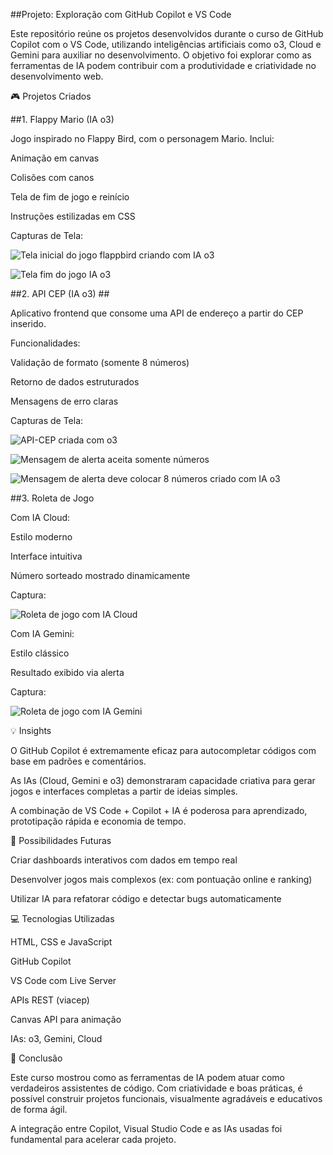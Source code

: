 ##Projeto: Exploração com GitHub Copilot e VS Code

Este repositório reúne os projetos desenvolvidos durante o curso de GitHub Copilot com o VS Code, utilizando inteligências artificiais como o3, Cloud e Gemini para auxiliar no desenvolvimento. O objetivo foi explorar como as ferramentas de IA podem contribuir com a produtividade e criatividade no desenvolvimento web.

:video_game: Projetos Criados

##1. Flappy Mario (IA o3)

Jogo inspirado no Flappy Bird, com o personagem Mario. Inclui:

Animação em canvas

Colisões com canos

Tela de fim de jogo e reinício

Instruções estilizadas em CSS

Capturas de Tela:

![Tela inicial do jogo flappbird criando com IA o3](https://github.com/user-attachments/assets/adfb1af1-b3d1-42cb-98a1-d4d519bb7fe9)

![Tela fim do jogo IA o3](https://github.com/user-attachments/assets/ff26f163-5cd5-4090-adfe-fa40bd478b8b)

##2. API CEP (IA o3) ##

Aplicativo frontend que consome uma API de endereço a partir do CEP inserido.

Funcionalidades:

Validação de formato (somente 8 números)

Retorno de dados estruturados

Mensagens de erro claras

Capturas de Tela:

![API-CEP criada com o3](https://github.com/user-attachments/assets/9e5bcef5-edfd-47cf-982c-4996fb804ca7)

![Mensagem de alerta aceita somente números](https://github.com/user-attachments/assets/06c3f533-ab07-4975-9733-71d1fe1f99cd)

![Mensagem de alerta deve colocar 8 números criado com IA o3](https://github.com/user-attachments/assets/e3b00d4d-30c4-4c32-ae5d-060f1563a703)

##3. Roleta de Jogo

Com IA Cloud:

Estilo moderno

Interface intuitiva

Número sorteado mostrado dinamicamente

Captura:

![Roleta de jogo com IA Cloud](https://github.com/user-attachments/assets/57bda5fb-2f55-407d-9bc4-016c00c10158)

Com IA Gemini:

Estilo clássico

Resultado exibido via alerta

Captura:

![Roleta de jogo com IA Gemini](https://github.com/user-attachments/assets/c1a13053-20fa-4be4-9c90-ca36bd37f9c7)

:bulb: Insights

O GitHub Copilot é extremamente eficaz para autocompletar códigos com base em padrões e comentários.

As IAs (Cloud, Gemini e o3) demonstraram capacidade criativa para gerar jogos e interfaces completas a partir de ideias simples.

A combinação de VS Code + Copilot + IA é poderosa para aprendizado, prototipação rápida e economia de tempo.

:rocket: Possibilidades Futuras

Criar dashboards interativos com dados em tempo real

Desenvolver jogos mais complexos (ex: com pontuação online e ranking)

Utilizar IA para refatorar código e detectar bugs automaticamente

:computer: Tecnologias Utilizadas

HTML, CSS e JavaScript

GitHub Copilot

VS Code com Live Server

APIs REST (viacep)

Canvas API para animação

IAs: o3, Gemini, Cloud

:memo: Conclusão

Este curso mostrou como as ferramentas de IA podem atuar como verdadeiros assistentes de código. Com criatividade e boas práticas, é possível construir projetos funcionais, visualmente agradáveis e educativos de forma ágil.

A integração entre Copilot, Visual Studio Code e as IAs usadas foi fundamental para acelerar cada projeto.
